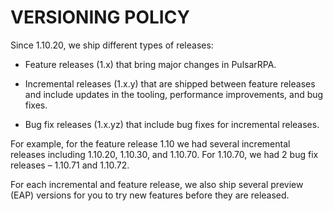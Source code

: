 VERSIONING POLICY
=

Since 1.10.20, we ship different types of releases:

* Feature releases (1.x) that bring major changes in PulsarRPA.

* Incremental releases (1.x.y) that are shipped between feature releases and include updates in the tooling, performance improvements, and bug fixes.

* Bug fix releases (1.x.yz) that include bug fixes for incremental releases.

For example, for the feature release 1.10 we had several incremental releases including 1.10.20, 1.10.30, and 1.10.70.
For 1.10.70, we had 2 bug fix releases – 1.10.71 and 1.10.72.

For each incremental and feature release, we also ship several preview (EAP) versions for you to try new features before they are released.
